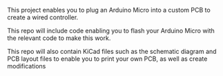 This project enables you to plug an Arduino Micro into a custom PCB to create a wired controller.

This repo will include code enabling you to flash your Arduino Micro with the relevant code to make this work.

This repo will also contain KiCad files such as the schematic diagram and PCB layout files to enable you to print your own PCB, as well as create modifications